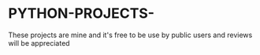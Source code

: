 # PYTHON-PROJECTS-
These projects are mine and  it's free to be use by public users and reviews will be appreciated 

